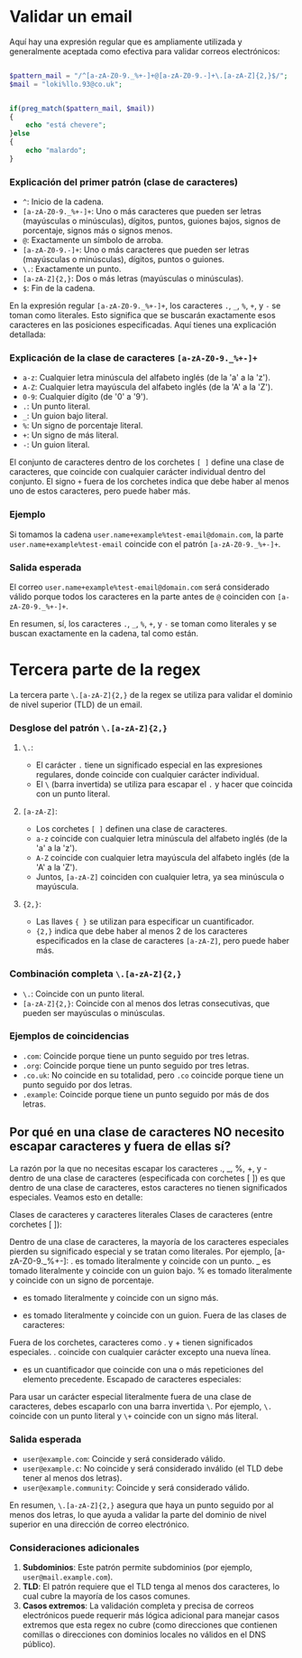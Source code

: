 
# Validar un email
 
 Aquí hay una expresión regular que es ampliamente utilizada y generalmente aceptada como efectiva para validar correos electrónicos:

```php

$pattern_mail = "/^[a-zA-Z0-9._%+-]+@[a-zA-Z0-9.-]+\.[a-zA-Z]{2,}$/";
$mail = "loki%llo.93@co.uk";


if(preg_match($pattern_mail, $mail))
{
    echo "está chevere";
}else
{
    echo "malardo";
}

```

### Explicación del primer patrón (clase de caracteres)

- `^`: Inicio de la cadena.
- `[a-zA-Z0-9._%+-]+`: Uno o más caracteres que pueden ser letras (mayúsculas o minúsculas), dígitos, puntos, guiones bajos, signos de porcentaje, signos más o signos menos.
- `@`: Exactamente un símbolo de arroba.
- `[a-zA-Z0-9.-]+`: Uno o más caracteres que pueden ser letras (mayúsculas o minúsculas), dígitos, puntos o guiones.
- `\.`: Exactamente un punto.
- `[a-zA-Z]{2,}`: Dos o más letras (mayúsculas o minúsculas).
- `$`: Fin de la cadena.

En la expresión regular `[a-zA-Z0-9._%+-]+`, los caracteres `.`, `_`, `%`, `+`, y `-` se toman como literales. Esto significa que se buscarán exactamente esos caracteres en las posiciones especificadas. Aquí tienes una explicación detallada:

### Explicación de la clase de caracteres `[a-zA-Z0-9._%+-]+`

- `a-z`: Cualquier letra minúscula del alfabeto inglés (de la 'a' a la 'z').
- `A-Z`: Cualquier letra mayúscula del alfabeto inglés (de la 'A' a la 'Z').
- `0-9`: Cualquier dígito (de '0' a '9').
- `.`: Un punto literal.
- `_`: Un guion bajo literal.
- `%`: Un signo de porcentaje literal.
- `+`: Un signo de más literal.
- `-`: Un guion literal.

El conjunto de caracteres dentro de los corchetes `[ ]` define una clase de caracteres, que coincide con cualquier carácter individual dentro del conjunto. El signo `+` fuera de los corchetes indica que debe haber al menos uno de estos caracteres, pero puede haber más.

### Ejemplo

Si tomamos la cadena `user.name+example%test-email@domain.com`, la parte `user.name+example%test-email` coincide con el patrón `[a-zA-Z0-9._%+-]+`.

### Salida esperada

El correo `user.name+example%test-email@domain.com` será considerado válido porque todos los caracteres en la parte antes de `@` coinciden con `[a-zA-Z0-9._%+-]+`.

En resumen, sí, los caracteres `.`, `_`, `%`, `+`, y `-` se toman como literales y se buscan exactamente en la cadena, tal como están.

# Tercera parte de la regex

La tercera parte `\.[a-zA-Z]{2,}` de la regex se utiliza para validar el dominio de nivel superior (TLD) de un email.

### Desglose del patrón `\.[a-zA-Z]{2,}`

1. `\.`:
   - El carácter `.` tiene un significado especial en las expresiones regulares, donde coincide con cualquier carácter individual.
   - El `\` (barra invertida) se utiliza para escapar el `.` y hacer que coincida con un punto literal.

2. `[a-zA-Z]`:
   - Los corchetes `[ ]` definen una clase de caracteres.
   - `a-z` coincide con cualquier letra minúscula del alfabeto inglés (de la 'a' a la 'z').
   - `A-Z` coincide con cualquier letra mayúscula del alfabeto inglés (de la 'A' a la 'Z').
   - Juntos, `[a-zA-Z]` coinciden con cualquier letra, ya sea minúscula o mayúscula.

3. `{2,}`:
   - Las llaves `{ }` se utilizan para especificar un cuantificador.
   - `{2,}` indica que debe haber al menos 2 de los caracteres especificados en la clase de caracteres `[a-zA-Z]`, pero puede haber más.

### Combinación completa `\.[a-zA-Z]{2,}`

- `\.`: Coincide con un punto literal.
- `[a-zA-Z]{2,}`: Coincide con al menos dos letras consecutivas, que pueden ser mayúsculas o minúsculas.

### Ejemplos de coincidencias

- `.com`: Coincide porque tiene un punto seguido por tres letras.
- `.org`: Coincide porque tiene un punto seguido por tres letras.
- `.co.uk`: No coincide en su totalidad, pero `.co` coincide porque tiene un punto seguido por dos letras.
- `.example`: Coincide porque tiene un punto seguido por más de dos letras.

## Por qué en una clase de caracteres NO necesito escapar caracteres y fuera de ellas sí?

La razón por la que no necesitas escapar los caracteres ., _, %, +, y - dentro de una clase de caracteres (especificada con corchetes [ ]) es que dentro de una clase de caracteres, estos caracteres no tienen significados especiales. Veamos esto en detalle:

Clases de caracteres y caracteres literales
Clases de caracteres (entre corchetes [ ]):

Dentro de una clase de caracteres, la mayoría de los caracteres especiales pierden su significado especial y se tratan como literales.
Por ejemplo, [a-zA-Z0-9._%+-]:
. es tomado literalmente y coincide con un punto.
_ es tomado literalmente y coincide con un guion bajo.
% es tomado literalmente y coincide con un signo de porcentaje.
+ es tomado literalmente y coincide con un signo más.
- es tomado literalmente y coincide con un guion.
Fuera de las clases de caracteres:

Fuera de los corchetes, caracteres como . y + tienen significados especiales.
. coincide con cualquier carácter excepto una nueva línea.
+ es un cuantificador que coincide con una o más repeticiones del elemento precedente.
Escapado de caracteres especiales:

Para usar un carácter especial literalmente fuera de una clase de caracteres, debes escaparlo con una barra invertida `\`.
Por ejemplo, `\.` coincide con un punto literal y `\+` coincide con un signo más literal.

### Salida esperada

- `user@example.com`: Coincide y será considerado válido.
- `user@example.c`: No coincide y será considerado inválido (el TLD debe tener al menos dos letras).
- `user@example.community`: Coincide y será considerado válido.

En resumen, `\.[a-zA-Z]{2,}` asegura que haya un punto seguido por al menos dos letras, lo que ayuda a validar la parte del dominio de nivel superior en una dirección de correo electrónico.

### Consideraciones adicionales

1. **Subdominios**: Este patrón permite subdominios (por ejemplo, `user@mail.example.com`).
2. **TLD**: El patrón requiere que el TLD tenga al menos dos caracteres, lo cual cubre la mayoría de los casos comunes.
3. **Casos extremos**: La validación completa y precisa de correos electrónicos puede requerir más lógica adicional para manejar casos extremos que esta regex no cubre (como direcciones que contienen comillas o direcciones con dominios locales no válidos en el DNS público).
